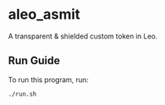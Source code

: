 # aleo_asmit
<!-- # 🪙 Token -->

[//]: # (<img alt="workshop/token" width="1412" src="../.resources/token.png">)

A transparent & shielded custom token in Leo.

## Run Guide

To run this program, run:
```bash
./run.sh
```